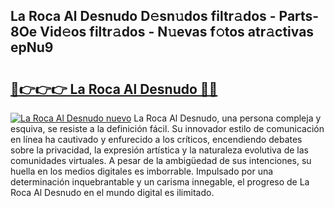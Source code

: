 ## La Roca Al Desnudo D𝚎sn𝚞dos filtr𝚊dos - Parts-8Oe Vid𝚎os filtr𝚊dos - N𝚞evas f𝚘tos atr𝚊ctivas epNu9

# <h2><a href="http://mbavubn.tromn.icu/?c=La+Roca+Al+Desnudo">🔗👉👉👉 La Roca Al Desnudo 🔗🔗</a></h2>

[![La Roca Al Desnudo nuevo](https://i.imgur.com/pEAQMta.gif)](http://mbavubn.tromn.icu/?c=La+Roca+Al+Desnudo)
La Roca Al Desnudo, una persona compleja y esquiva, se resiste a la definición fácil. Su innovador estilo de comunicación en línea ha cautivado y enfurecido a los críticos, encendiendo debates sobre la privacidad, la expresión artística y la naturaleza evolutiva de las comunidades virtuales. A pesar de la ambigüedad de sus intenciones, su huella en los medios digitales es imborrable. Impulsado por una determinación inquebrantable y un carisma innegable, el progreso de La Roca Al Desnudo en el mundo digital es ilimitado.

